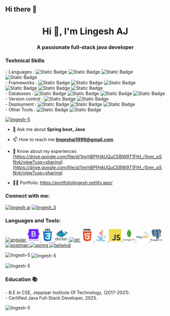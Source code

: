 ## Hi there 👋

<!--
**Lingesh-5/Lingesh-5** is a ✨ _special_ ✨ repository because its `README.md` (this file) appears on your GitHub profile.

Here are some ideas to get you started:

- 🔭 I’m currently working on ...
- 🌱 I’m currently learning ...
- 👯 I’m looking to collaborate on ...
- 🤔 I’m looking for help with ...
- 💬 Ask me about ...
- 📫 How to reach me: ...
- 😄 Pronouns: ...
- ⚡ Fun fact: ...
-->
<h1 align="center">Hi 👋, I'm Lingesh AJ</h1>
<h3 align="center">A passionate full-stack java developer</h3>

<h3 align="left">Texhnical Skills</h3>
- Languages : <span><img alt="Static Badge" src="https://img.shields.io/badge/JavaScript-blue?logo=JavaScript">
 <img alt="Static Badge" src="https://img.shields.io/badge/Java-blue?logo=Java"> <img alt="Static Badge" src="https://img.shields.io/badge/HTML5-blue?logo=html5"> <img alt="Static Badge" src="https://img.shields.io/badge/CSS-blue?logo=css">
</span><br />
- Frameworks : <span><img alt="Static Badge" src="https://img.shields.io/badge/Spring%20boot-white?logo=springboot"> <img alt="Static Badge" src="https://img.shields.io/badge/Rest%20API-white?logo=rest%20api"> <img alt="Static Badge" src="https://img.shields.io/badge/Thymeleaf-white?logo=thymeleaf&logoColor=green"> <img alt="Static Badge" src="https://img.shields.io/badge/Angular-white?logo=angular&logoColor=green"> <img alt="Static Badge" src="https://img.shields.io/badge/Bootstrap-white?logo=bootstrap"> <img alt="Static Badge" src="https://img.shields.io/badge/Tailwind-white?logo=tailwindcss">
</span><br />
- Databases : <span><img alt="Static Badge" src="https://img.shields.io/badge/MySQL-green?logo=mysql"> <img alt="Static Badge" src="https://img.shields.io/badge/PostgreSQL-green?logo=postgresql"> <img alt="Static Badge" src="https://img.shields.io/badge/Db%20Solo-green?logo=db%20solo"> <img alt="Static Badge" src="https://img.shields.io/badge/MongoDB-green?logo=mongodb"></span><br />
- Version control : <span><img alt="Static Badge" src="https://img.shields.io/badge/Git-red?logo=git"> <img alt="Static Badge" src="https://img.shields.io/badge/GitHub-red?logo=github"></span><br />
 - Deployment : <span><img alt="Static Badge" src="https://img.shields.io/badge/Render-yellow?logo=render"> <img alt="Static Badge" src="https://img.shields.io/badge/Netlify-yellow?logo=netlify"> <img alt="Static Badge" src="https://img.shields.io/badge/Docker-yellow?logo=docker"></span><br />
 - Other Tools : <span><img alt="Static Badge" src="https://img.shields.io/badge/Postman-brown?logo=postman"> <img alt="Static Badge" src="https://img.shields.io/badge/Swagger-brown?logo=swagger"></span>

<p align="left"> <a href="https://github.com/ryo-ma/github-profile-trophy"><img src="https://github-profile-trophy.vercel.app/?username=lingesh-5" alt="lingesh-5" /></a> </p>

- 💬 Ask me about **Spring boot, Java**

- 📫 How to reach me **lingeshaj1999@gmail.com**

- 📄 Know about my experiences [https://drive.google.com/file/d/1mrhBPfHAUQuCEBW9T1FtH_r5nm_pSNvk/view?usp=sharing](https://drive.google.com/file/d/1mrhBPfHAUQuCEBW9T1FtH_r5nm_pSNvk/view?usp=sharing)

- 👨‍💻 Portfolio: https://portfoliolingesh.netlify.app/

<h3 align="left">Connect with me:</h3>
<p align="left">
<a href="https://www.linkedin.com/in/lingesh-aj-36767321a" target="blank"><img align="center" src="https://raw.githubusercontent.com/rahuldkjain/github-profile-readme-generator/master/src/images/icons/Social/linked-in-alt.svg" alt="lingesh aj" height="30" width="40" /></a>
<a href="https://www.leetcode.com/lingesh_5" target="blank"><img align="center" src="https://raw.githubusercontent.com/rahuldkjain/github-profile-readme-generator/master/src/images/icons/Social/leet-code.svg" alt="lingesh_5" height="30" width="40" /></a>
</p>

<h3 align="left">Languages and Tools:</h3>
<p align="left"> <a href="https://angular.io" target="_blank" rel="noreferrer"> <img src="https://angular.io/assets/images/logos/angular/angular.svg" alt="angular" width="40" height="40"/> </a> <a href="https://getbootstrap.com" target="_blank" rel="noreferrer"> <img src="https://raw.githubusercontent.com/devicons/devicon/master/icons/bootstrap/bootstrap-plain-wordmark.svg" alt="bootstrap" width="40" height="40"/> </a> <a href="https://www.w3schools.com/css/" target="_blank" rel="noreferrer"> <img src="https://raw.githubusercontent.com/devicons/devicon/master/icons/css3/css3-original-wordmark.svg" alt="css3" width="40" height="40"/> </a> <a href="https://www.docker.com/" target="_blank" rel="noreferrer"> <img src="https://raw.githubusercontent.com/devicons/devicon/master/icons/docker/docker-original-wordmark.svg" alt="docker" width="40" height="40"/> </a> <a href="https://git-scm.com/" target="_blank" rel="noreferrer"> <img src="https://www.vectorlogo.zone/logos/git-scm/git-scm-icon.svg" alt="git" width="40" height="40"/> </a> <a href="https://www.w3.org/html/" target="_blank" rel="noreferrer"> <img src="https://raw.githubusercontent.com/devicons/devicon/master/icons/html5/html5-original-wordmark.svg" alt="html5" width="40" height="40"/> </a> <a href="https://www.java.com" target="_blank" rel="noreferrer"> <img src="https://raw.githubusercontent.com/devicons/devicon/master/icons/java/java-original.svg" alt="java" width="40" height="40"/> </a> <a href="https://developer.mozilla.org/en-US/docs/Web/JavaScript" target="_blank" rel="noreferrer"> <img src="https://raw.githubusercontent.com/devicons/devicon/master/icons/javascript/javascript-original.svg" alt="javascript" width="40" height="40"/> </a> <a href="https://www.mongodb.com/" target="_blank" rel="noreferrer"> <img src="https://raw.githubusercontent.com/devicons/devicon/master/icons/mongodb/mongodb-original-wordmark.svg" alt="mongodb" width="40" height="40"/> </a> <a href="https://www.mysql.com/" target="_blank" rel="noreferrer"> <img src="https://raw.githubusercontent.com/devicons/devicon/master/icons/mysql/mysql-original-wordmark.svg" alt="mysql" width="40" height="40"/> </a> <a href="https://www.postgresql.org" target="_blank" rel="noreferrer"> <img src="https://raw.githubusercontent.com/devicons/devicon/master/icons/postgresql/postgresql-original-wordmark.svg" alt="postgresql" width="40" height="40"/> </a> <a href="https://postman.com" target="_blank" rel="noreferrer"> <img src="https://www.vectorlogo.zone/logos/getpostman/getpostman-icon.svg" alt="postman" width="40" height="40"/> </a> <a href="https://spring.io/" target="_blank" rel="noreferrer"> <img src="https://www.vectorlogo.zone/logos/springio/springio-icon.svg" alt="spring" width="40" height="40"/> </a> <a href="https://tailwindcss.com/" target="_blank" rel="noreferrer"> <img src="https://www.vectorlogo.zone/logos/tailwindcss/tailwindcss-icon.svg" alt="tailwind" width="40" height="40"/> </a> </p>

<p><img align="left" src="https://github-readme-stats.vercel.app/api/top-langs?username=lingesh-5&show_icons=true&locale=en&layout=compact" alt="lingesh-5" /></p>

<p>&nbsp;<img align="center" src="https://github-readme-stats.vercel.app/api?username=lingesh-5&show_icons=true&locale=en" alt="lingesh-5" /></p>

<p><img align="center" src="https://github-readme-streak-stats.herokuapp.com/?user=lingesh-5&" alt="lingesh-5" /></p>
<h3>Education 📚</h1>
<div>- B.E in CSE, Jeppiaar Institute Of Technology, (2017-2021).</div>
<div>- Certified Java Full-Stack Developer, 2025.</div>

<p align="left"> <img src="https://komarev.com/ghpvc/?username=lingesh-5&label=Profile%20views&color=0e75b6&style=flat" alt="lingesh-5" /> </p>
